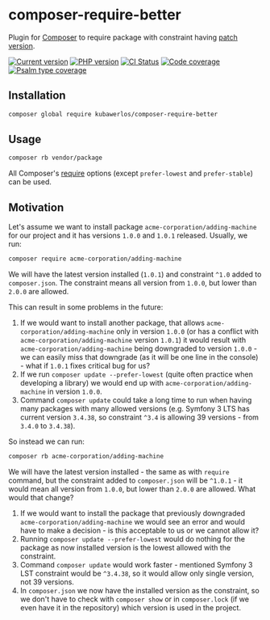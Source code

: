 # composer-require-better

Plugin for [Composer](https://getcomposer.org) to require package with constraint having [patch version](https://semver.org).

[![Current version](https://img.shields.io/packagist/v/kubawerlos/composer-require-better.svg?label=Current%20version)](https://packagist.org/packages/kubawerlos/composer-require-better)
[![PHP version](https://img.shields.io/packagist/php-v/kubawerlos/composer-require-better.svg)](https://php.net)
[![CI Status](https://github.com/kubawerlos/composer-require-better/workflows/CI/badge.svg?branch=master&event=push)](https://github.com/kubawerlos/composer-require-better/actions)
[![Code coverage](https://img.shields.io/coveralls/github/kubawerlos/composer-require-better/master.svg)](https://coveralls.io/github/kubawerlos/composer-require-better?branch=master)
[![Psalm type coverage](https://shepherd.dev/github/kubawerlos/composer-require-better/coverage.svg)](https://shepherd.dev/github/kubawerlos/composer-require-better)


## Installation
```bash
composer global require kubawerlos/composer-require-better
```


## Usage
```bash
composer rb vendor/package
```
All Composer's [require](https://getcomposer.org/doc/03-cli.md#require) options (except `prefer-lowest` and `prefer-stable`) can be used.


## Motivation
Let's assume we want to install package `acme-corporation/adding-machine` for our project and it has versions `1.0.0` and `1.0.1` released. Usually, we run:
```bash
composer require acme-corporation/adding-machine
```
We will have the latest version installed (`1.0.1`) and constraint `^1.0` added to `composer.json`. The constraint means all version from `1.0.0`, but lower than `2.0.0` are allowed.

This can result in some problems in the future:
 1. If we would want to install another package, that allows `acme-corporation/adding-machine` only in version `1.0.0` (or has a conflict with `acme-corporation/adding-machine` version `1.0.1`) it would result with `acme-corporation/adding-machine` being downgraded to version `1.0.0` - we can easily miss that downgrade (as it will be one line in the console) - what if `1.0.1` fixes critical bug for us?
 2. If we run `composer update --prefer-lowest` (quite often practice when developing a library) we would end up with `acme-corporation/adding-machine` in version `1.0.0`.
 3. Command `composer update` could take a long time to run when having many packages with many allowed versions (e.g. Symfony 3 LTS has current version `3.4.38`, so constraint `^3.4` is allowing 39 versions - from `3.4.0` to `3.4.38`).

So instead we can run:
```bash
composer rb acme-corporation/adding-machine
```
We will have the latest version installed - the same as with `require` command, but the constraint added to `composer.json` will be `^1.0.1` - it would mean all version from `1.0.0`, but lower than `2.0.0` are allowed.
What would that change?
 1. If we would want to install the package that previously downgraded `acme-corporation/adding-machine` we would see an error and would have to make a decision - is this acceptable to us or we cannot allow it?
 2. Running `composer update --prefer-lowest` would do nothing for the package as now installed version is the lowest allowed with the constraint.
 3. Command `composer update` would work faster - mentioned Symfony 3 LST constraint would be `^3.4.38`, so it would allow only single version, not 39 versions.
 4. In `composer.json` we now have the installed version as the constraint, so we don't have to check with `composer show` or in `composer.lock` (if we even have it in the repository) which version is used in the project.
